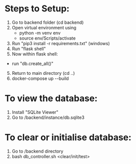 # Steps to Setup:
1. Go to backend folder (cd backend)
2. Open virtual environment using
   - python -m venv env
   - source env/Scripts/activate
4. Run "pip3 install -r requirements.txt" (windows) 
3. Run "flask shell"
4. Now within flask shell:
 - run "db.create_all()"
5. Return to main directory (cd ..)
6. docker-compose up --build

# To view the database:
1. Install "SQLite Viewer"
2. Go to /backend/instance/db.sqlite3

# To clear or initialise database:
1. Go to /backend directory
2. bash db_controller.sh <clear/init/test>

